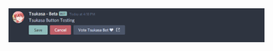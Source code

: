 <img src="https://github.com/WinneRose/dbm-rawdata/blob/main/working_button/text_button/tsukasabutton.png?raw=true"/>
